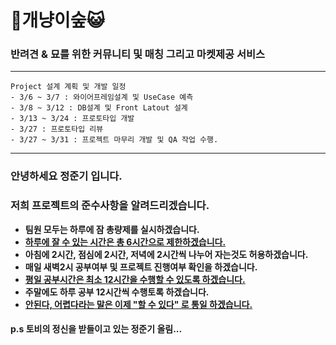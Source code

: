 # 🐶개냥이숲😺
### 반려견 & 묘를 위한 커뮤니티 및 매칭 그리고 마켓제공 서비스
<hr>

    Project 설계 계획 및 개발 일정
    - 3/6 ~ 3/7 : 와이어프레임설계 및 UseCase 예측
    - 3/8 ~ 3/12 : DB설계 및 Front Latout 설계
    - 3/13 ~ 3/24 : 프로토타입 개발
    - 3/27 : 프로토타입 리뷰
    - 3/27 ~ 3/31 : 프로젝트 마무리 개발 및 QA 작업 수행.
 

<hr>



### 안녕하세요 정준기 입니다.

### 저희 프로젝트의 준수사항을 알려드리겠습니다.

<b>
<ul>
    <li>팀원 모두는 하루에 잠 총량제를 실시하겠습니다.</li>
    <li><u>하루에 잘 수 있는 시간은 총 6시간으로 제한하겠습니다.</u></li>
    <li>아침에 2시간, 점심에 2시간, 저녁에 2시간씩 나누어 자는것도 허용하겠습니다.</li>
    <li>매일 새벽2시 공부여부 및 프로젝트 진행여부 확인을 하겠습니다.</li>
    <li><u>평일 공부시간은 최소 12시간을 수행할 수 있도록 하겠습니다.</u></li>
    <li>주말에도 하루 공부 12시간씩 수행토록 하겠습니다.</li>
    <li><u>안된다, 어렵다라는 말은 이제 "할 수 있다" 로 통일 하겠습니다.</u>
</ul>
</b>



#### p.s 토비의 정신을 받들이고 있는 정준기 올림...
